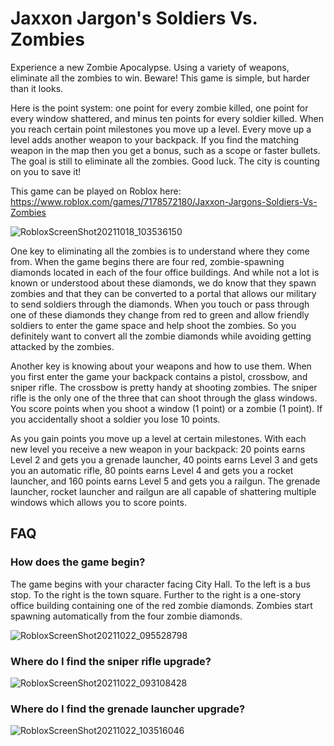 # Jaxxon Jargon's Soldiers Vs. Zombies
 
Experience a new Zombie Apocalypse. Using a variety of weapons, eliminate all the zombies to win. Beware! This game is simple, but harder than it looks.

Here is the point system: one point for every zombie killed, one point for every window shattered, and minus ten points for every soldier killed. When you reach certain point milestones you move up a level. Every move up a level adds another weapon to your backpack. If you find the matching weapon in the map then you get a bonus, such as a scope or faster bullets. The goal is still to eliminate all the zombies. Good luck. The city is counting on you to save it!

This game can be played on Roblox here: https://www.roblox.com/games/7178572180/Jaxxon-Jargons-Soldiers-Vs-Zombies

![RobloxScreenShot20211018_103536150](https://user-images.githubusercontent.com/91476507/138190458-6288e1cc-f481-4388-b0f6-fa1e57e58c21.png)

One key to eliminating all the zombies is to understand where they come from. When the game begins there are four red, zombie-spawning diamonds located in each of the four office buildings. And while not a lot is known or understood about these diamonds, we do know that they spawn zombies and that they can be converted to a portal that allows our military to send soldiers through the diamonds. When you touch or pass through one of these diamonds they change from red to green and allow friendly soldiers to enter the game space and help shoot the zombies. So you definitely want to convert all the zombie diamonds while avoiding getting attacked by the zombies.

Another key is knowing about your weapons and how to use them. When you first enter the game your backpack contains a pistol, crossbow, and sniper rifle. The crossbow is pretty handy at shooting zombies. The sniper rifle is the only one of the three that can shoot through the glass windows. You score points when you shoot a window (1 point) or a zombie (1 point). If you accidentally shoot a soldier you lose 10 points.

As you gain points you move up a level at certain milestones. With each new level you receive a new weapon in your backpack: 20 points earns Level 2 and gets you a grenade launcher, 40 points earns Level 3 and gets you an automatic rifle, 80 points earns Level 4 and gets you a rocket launcher, and 160 points earns Level 5 and gets you a railgun. The grenade launcher, rocket launcher and railgun are all capable of shattering multiple windows which allows you to score points.

## FAQ

### How does the game begin?

The game begins with your character facing City Hall. To the left is a bus stop. To the right is the town square. Further to the right is a one-story office building containing one of the red zombie diamonds. Zombies start spawning automatically from the four zombie diamonds.

![RobloxScreenShot20211022_095528798](https://user-images.githubusercontent.com/91476507/138496974-7990a742-728e-4c01-8a9f-3906d8376509.png)

### Where do I find the sniper rifle upgrade?

![RobloxScreenShot20211022_093108428](https://user-images.githubusercontent.com/91476507/138491974-5edbe5fb-67d4-406b-9338-fa6c23efa40f.png)

### Where do I find the grenade launcher upgrade?

![RobloxScreenShot20211022_103516046](https://user-images.githubusercontent.com/91476507/138499150-00b62559-bcda-4539-9e28-244f3c541200.png)



